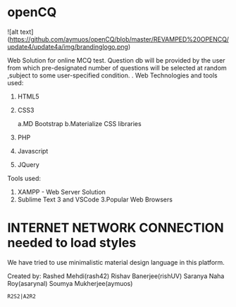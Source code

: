 # openCQ

![alt text] (https://github.com/aymuos/openCQ/blob/master/REVAMPED%20OPENCQ/update4/update4a/img/brandinglogo.png)



Web Solution for online MCQ test. Question db will be provided by the user from which pre-designated  number of questions will be selected at random ,subject to some user-specified condition. .
Web Technologies and tools used:
1. HTML5
2. CSS3 

    a.MD Bootstrap
    b.Materialize CSS libraries
3. PHP
4. Javascript
5. JQuery

Tools used:
 1. XAMPP - Web Server Solution
 2. Sublime Text 3 and VSCode
 3.Popular Web Browsers
 
 
 # INTERNET NETWORK CONNECTION needed to load styles 
 
 We have tried to use minimalistic material design language in this platform.

Created by:
    Rashed Mehdi(rash42)
    Rishav Banerjee(rishUV)
    Saranya Naha Roy(asarynal)
    Soumya Mukherjee(aymuos)
    
    R2S2|A2R2

